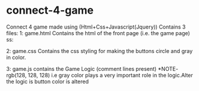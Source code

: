 # connect-4-game
Connect 4 game made using (Html+Css+Javascript(Jquery)) 
Contains 3 files:
1: game.html
    Contains the html of the front page (i.e. the game page)
    ss:
    
2: game.css
    Contains the css styling for making the buttons circle and gray in color.
    
3: game.js
    contains the Game Logic (comment lines present) 
    *NOTE- rgb(128, 128, 128) i.e gray color plays a very important role in the logic.Alter the logic is button color is altered
    
